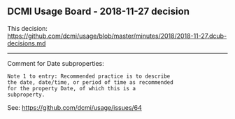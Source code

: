 ## DCMI Usage Board - 2018-11-27 decision

This decision: https://github.com/dcmi/usage/blob/master/minutes/2018/2018-11-27.dcub-decisions.md

----------------------------------------------------------
Comment for Date subproperties:

    Note 1 to entry: Recommended practice is to describe
    the date, date/time, or period of time as recommended
    for the property Date, of which this is a
    subproperty.

See: https://github.com/dcmi/usage/issues/64

